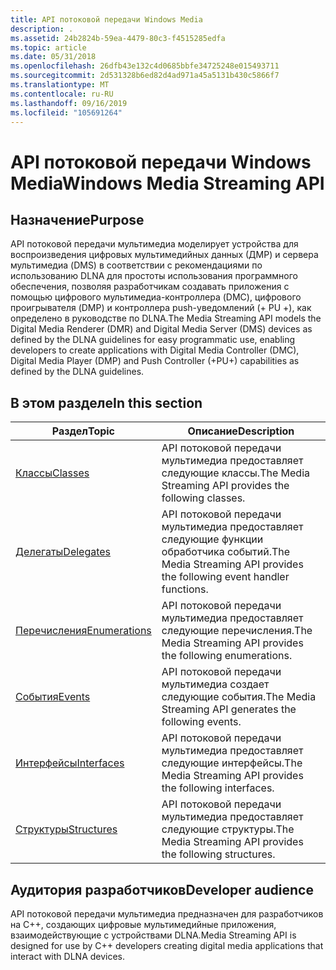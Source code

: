 ```yaml
---
title: API потоковой передачи Windows Media
description: .
ms.assetid: 24b2824b-59ea-4479-80c3-f4515285edfa
ms.topic: article
ms.date: 05/31/2018
ms.openlocfilehash: 26dfb43e132c4d0685bbfe34725248e015493711
ms.sourcegitcommit: 2d531328b6ed82d4ad971a45a5131b430c5866f7
ms.translationtype: MT
ms.contentlocale: ru-RU
ms.lasthandoff: 09/16/2019
ms.locfileid: "105691264"
---
```

# <a name="windows-media-streaming-api"></a><span data-ttu-id="64186-103">API потоковой передачи Windows Media</span><span class="sxs-lookup"><span data-stu-id="64186-103">Windows Media Streaming API</span></span>

## <a name="purpose"></a><span data-ttu-id="64186-104">Назначение</span><span class="sxs-lookup"><span data-stu-id="64186-104">Purpose</span></span>

<span data-ttu-id="64186-105">API потоковой передачи мультимедиа моделирует устройства для воспроизведения цифровых мультимедийных данных (ДМР) и сервера мультимедиа (DMS) в соответствии с рекомендациями по использованию DLNA для простоты использования программного обеспечения, позволяя разработчикам создавать приложения с помощью цифрового мультимедиа-контроллера (DMC), цифрового проигрывателя (DMP) и контроллера push-уведомлений (+ PU +), как определено в руководстве по DLNA.</span><span class="sxs-lookup"><span data-stu-id="64186-105">The Media Streaming API models the Digital Media Renderer (DMR) and Digital Media Server (DMS) devices as defined by the DLNA guidelines for easy programmatic use, enabling developers to create applications with Digital Media Controller (DMC), Digital Media Player (DMP) and Push Controller (+PU+) capabilities as defined by the DLNA guidelines.</span></span>

## <a name="in-this-section"></a><span data-ttu-id="64186-106">В этом разделе</span><span class="sxs-lookup"><span data-stu-id="64186-106">In this section</span></span>



| <span data-ttu-id="64186-107">Раздел</span><span class="sxs-lookup"><span data-stu-id="64186-107">Topic</span></span>                                       | <span data-ttu-id="64186-108">Описание</span><span class="sxs-lookup"><span data-stu-id="64186-108">Description</span></span>                                                                         |
|---------------------------------------------|-------------------------------------------------------------------------------------|
| [<span data-ttu-id="64186-109">Классы</span><span class="sxs-lookup"><span data-stu-id="64186-109">Classes</span></span>](classes.md)<br/>           | <span data-ttu-id="64186-110">API потоковой передачи мультимедиа предоставляет следующие классы.</span><span class="sxs-lookup"><span data-stu-id="64186-110">The Media Streaming API provides the following classes.</span></span> <br/>                 |
| [<span data-ttu-id="64186-111">Делегаты</span><span class="sxs-lookup"><span data-stu-id="64186-111">Delegates</span></span>](delegates.md)<br/>       | <span data-ttu-id="64186-112">API потоковой передачи мультимедиа предоставляет следующие функции обработчика событий.</span><span class="sxs-lookup"><span data-stu-id="64186-112">The Media Streaming API provides the following event handler functions.</span></span> <br/> |
| [<span data-ttu-id="64186-113">Перечисления</span><span class="sxs-lookup"><span data-stu-id="64186-113">Enumerations</span></span>](enumerations.md)<br/> | <span data-ttu-id="64186-114">API потоковой передачи мультимедиа предоставляет следующие перечисления.</span><span class="sxs-lookup"><span data-stu-id="64186-114">The Media Streaming API provides the following enumerations.</span></span> <br/>            |
| [<span data-ttu-id="64186-115">События</span><span class="sxs-lookup"><span data-stu-id="64186-115">Events</span></span>](events.md)<br/>             | <span data-ttu-id="64186-116">API потоковой передачи мультимедиа создает следующие события.</span><span class="sxs-lookup"><span data-stu-id="64186-116">The Media Streaming API generates the following events.</span></span><br/>                  |
| [<span data-ttu-id="64186-117">Интерфейсы</span><span class="sxs-lookup"><span data-stu-id="64186-117">Interfaces</span></span>](interfaces.md)<br/>     | <span data-ttu-id="64186-118">API потоковой передачи мультимедиа предоставляет следующие интерфейсы.</span><span class="sxs-lookup"><span data-stu-id="64186-118">The Media Streaming API provides the following interfaces.</span></span><br/>               |
| [<span data-ttu-id="64186-119">Структуры</span><span class="sxs-lookup"><span data-stu-id="64186-119">Structures</span></span>](structures.md)<br/>     | <span data-ttu-id="64186-120">API потоковой передачи мультимедиа предоставляет следующие структуры.</span><span class="sxs-lookup"><span data-stu-id="64186-120">The Media Streaming API provides the following structures.</span></span><br/>               |



 

## <a name="developer-audience"></a><span data-ttu-id="64186-121">Аудитория разработчиков</span><span class="sxs-lookup"><span data-stu-id="64186-121">Developer audience</span></span>

<span data-ttu-id="64186-122">API потоковой передачи мультимедиа предназначен для разработчиков на C++, создающих цифровые мультимедийные приложения, взаимодействующие с устройствами DLNA.</span><span class="sxs-lookup"><span data-stu-id="64186-122">Media Streaming API is designed for use by C++ developers creating digital media applications that interact with DLNA devices.</span></span>

 

 





